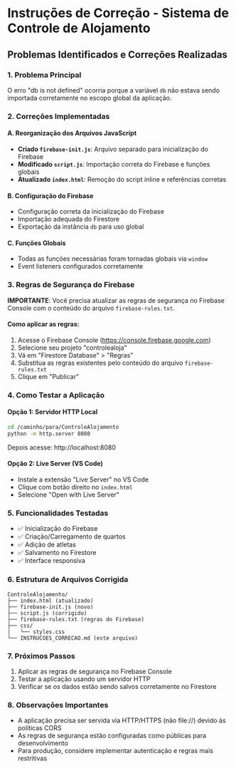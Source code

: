 # Instruções de Correção - Sistema de Controle de Alojamento

## Problemas Identificados e Correções Realizadas

### 1. Problema Principal
O erro "db is not defined" ocorria porque a variável `db` não estava sendo importada corretamente no escopo global da aplicação.

### 2. Correções Implementadas

#### A. Reorganização dos Arquivos JavaScript
- **Criado `firebase-init.js`**: Arquivo separado para inicialização do Firebase
- **Modificado `script.js`**: Importação correta do Firebase e funções globais
- **Atualizado `index.html`**: Remoção do script inline e referências corretas

#### B. Configuração do Firebase
- Configuração correta da inicialização do Firebase
- Importação adequada do Firestore
- Exportação da instância `db` para uso global

#### C. Funções Globais
- Todas as funções necessárias foram tornadas globais via `window`
- Event listeners configurados corretamente

### 3. Regras de Segurança do Firebase

**IMPORTANTE**: Você precisa atualizar as regras de segurança no Firebase Console com o conteúdo do arquivo `firebase-rules.txt`.

#### Como aplicar as regras:
1. Acesse o Firebase Console (https://console.firebase.google.com)
2. Selecione seu projeto "controlealoja"
3. Vá em "Firestore Database" > "Regras"
4. Substitua as regras existentes pelo conteúdo do arquivo `firebase-rules.txt`
5. Clique em "Publicar"

### 4. Como Testar a Aplicação

#### Opção 1: Servidor HTTP Local
```bash
cd /caminho/para/ControleAlojamento
python -m http.server 8080
```
Depois acesse: http://localhost:8080

#### Opção 2: Live Server (VS Code)
- Instale a extensão "Live Server" no VS Code
- Clique com botão direito no `index.html`
- Selecione "Open with Live Server"

### 5. Funcionalidades Testadas
- ✅ Inicialização do Firebase
- ✅ Criação/Carregamento de quartos
- ✅ Adição de atletas
- ✅ Salvamento no Firestore
- ✅ Interface responsiva

### 6. Estrutura de Arquivos Corrigida
```
ControleAlojamento/
├── index.html (atualizado)
├── firebase-init.js (novo)
├── script.js (corrigido)
├── firebase-rules.txt (regras do Firebase)
├── css/
│   └── styles.css
└── INSTRUCOES_CORRECAO.md (este arquivo)
```

### 7. Próximos Passos
1. Aplicar as regras de segurança no Firebase Console
2. Testar a aplicação usando um servidor HTTP
3. Verificar se os dados estão sendo salvos corretamente no Firestore

### 8. Observações Importantes
- A aplicação precisa ser servida via HTTP/HTTPS (não file://) devido às políticas CORS
- As regras de segurança estão configuradas como públicas para desenvolvimento
- Para produção, considere implementar autenticação e regras mais restritivas

